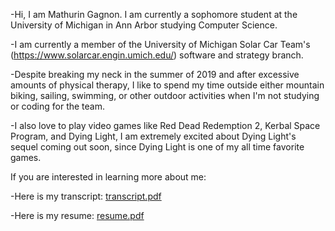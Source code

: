 -Hi, I am Mathurin Gagnon. I am currently a sophomore student at the University of Michigan in Ann Arbor studying Computer Science.

-I am currently a member of the University of Michigan Solar Car Team's (https://www.solarcar.engin.umich.edu/) software and strategy branch.

-Despite breaking my neck in the summer of 2019 and after excessive amounts of physical therapy, I like to spend my time outside either mountain biking, sailing, swimming, or other outdoor activities when I'm not studying or coding for the team.

-I also love to play video games like Red Dead Redemption 2, Kerbal Space Program, and Dying Light, I am extremely excited about Dying Light's sequel coming out soon, since Dying Light is one of my all time favorite games.

If you are interested in learning more about me:

-Here is my transcript: [transcript.pdf](https://github.com/mtgagnon/mtgagnon/files/7857850/transcript.pdf)

-Here is my resume: [resume.pdf](https://github.com/mtgagnon/mtgagnon/files/7857865/resume.pdf)

<!---
mtgagnon/mtgagnon is a ✨ special ✨ repository because its `README.md` (this file) appears on your GitHub profile.
You can click the Preview link to take a look at your changes.
--->
